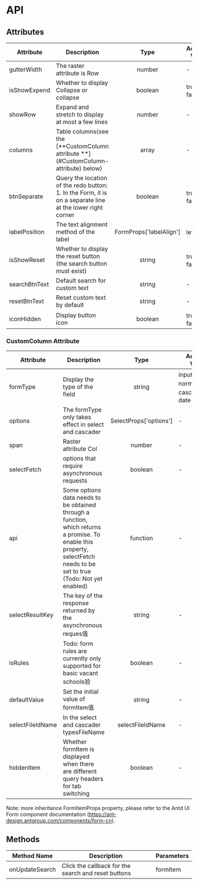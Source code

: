```javascript

```

# API

## Attributes

| Attribute     | Description                                                                                               |          Type           | Accepted Values | Default |
| ------------- | --------------------------------------------------------------------------------------------------------- | :---------------------: | --------------- | :-----: |
| gutterWidth   | The raster attribute is Row                                                                               |         number          | -               |   24    |
| isShowExpend  | Whether to display Collapse or collapse                                                                   |         boolean         | true、false     |  false  |
| showRow       | Expand and stretch to display at most a few lines                                                         |         number          | -               |    -    |
| columns       | Table columns(see the [**CustomColumn attribute **](#CustomColumn- attribute) below)                      |          array          | -               |    -    |
| btnSeparate   | Query the location of the redo button: 1. In the Form, it is on a separate line at the lower right corner |         boolean         | true、false     |  true   |
| labelPosition | The text alignment method of the label                                                                    | FormProps['labelAlign'] | left、right     |  left   |
| isShowReset   | Whether to display the reset button (the search button must exist)                                        |         string          | true、false     |  true   |
| searchBtnText | Default search for custom text                                                                            |         string          | -               | search  |
| resetBtnText  | Reset custom text by default                                                                              |         string          | -               |  reset  |
| iconHidden    | Display button icon                                                                                       |         boolean         | true、false     |  false  |

### CustomColumn Attribute

| Attribute        | Description                                                                                                                                                              |          Type          | Accepted Values                            | Default |
| ---------------- | ------------------------------------------------------------------------------------------------------------------------------------------------------------------------ | :--------------------: | ------------------------------------------ | :-----: |
| formType         | Display the type of the field                                                                                                                                            |         string         | input、normalSelect、cascader、date-picker |    -    |
| options          | The formType only takes effect in select and cascader                                                                                                                    | SelectProps['options'] | -                                          |    -    |
| span             | Raster attribute Col                                                                                                                                                     |         number         | -                                          |    6    |
| selectFetch      | options that require asynchronous requests                                                                                                                               |        boolean         | -                                          |  false  |
| api              | Some options data needs to be obtained through a function, which returns a promise. To enable this property, selectFetch needs to be set to true (Todo: Not yet enabled) |        function        | -                                          |    -    |
| selectResultKey  | The key of the response returned by the asynchronous reques值                                                                                                            |         string         | -                                          |  data   |
| isRules          | Todo: form rules are currently only supported for basic vacant schools验                                                                                                 |        boolean         | -                                          |  false  |
| defaultValue     | Set the initial value of formItem值                                                                                                                                      |         string         | -                                          |    -    |
| selectFileldName | In the select and cascader typesFileName                                                                                                                                 |    selectFileldName    | -                                          |  null   |
| hiddenItem       | Whether formItem is displayed when there are different query headers for tab switching                                                                                   |        boolean         | -                                          |  false  |

Note: more inheritance FormItemProps property, please refer to the Antd UI Form component documentation (https://ant-design.antgroup.com/components/form-cn).

## Methods

| Method Name    | Description                                         | Parameters |
| -------------- | --------------------------------------------------- | ---------- |
| onUpdateSearch | Click the callback for the search and reset buttons | formItem   |
